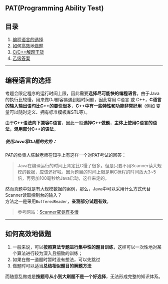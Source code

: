 ## PAT(Programming Ability Test)  

## 目录
1. [编程语言的选择](https://github.com/Hunter1023/PAT-Practice#编程语言的选择)
2. [如何高效地做题](https://github.com/Hunter1023/PAT-Practice#如何高效地做题)
3. [C/C++解题干货](https://hunter1023.github.io/2020/02/01/C-C-%E8%A7%A3%E9%A2%98%E5%B9%B2%E8%B4%A7/)
4. [乙级答案](/BasicLevel/B_Answers.md)
---

## 编程语言的选择

考题会限定程序的运行时间上限，因此需要**选择尽可能快的编程语言**。由于Java的执行比较慢，用来做OJ题容易遇到超时问题，因此常用 C语言 或 C++，**C语言的输入输出语句比C++的要快很多**，**C++中有一些特性和功能非常好用**（例如 变量可以随时定义、拥有标准模板库STL等）。

由于**C++语法向下兼容C语言**，因此一般**选择C++做题**，**主体上使用C语言的语法，混用部分C++的语法**。

##### 使用Java写OJ题的劣势：

PAT的负责人陈越老师在知乎上有这样一个对PAT考试的回答：

>Java在编译运行的时间上肯定比C慢了很多。但是只要不用Scanner读大规模的数据，应该还好啦。因为题目的时间上限是用C标程的时间放大3~5倍，再另加100毫秒给Java启动，这样来定的。

然而真题中就是有大规模数据的案例，那么，Java中可以采用什么方式代替Scanner读取控制台的输入？  
方法之一是采用`BufferedReader`，**亲测部分试题有效**。  

>参考网站：[Scanner究竟有多慢](https://www.cpe.ku.ac.th/~jim/java-io.html)

---

## 如何高效地做题

1. 一般来说，可以**按照算法专题进行集中性的题目训练**，这样可以一次性地对某个算法进行较为深入且细致的训练；
2. 如果在做一道题时暂时没有想法，可以先跳过
3. 做题时可以适当**总结相似题目的解题方法**

而随意乱做或是**按题号从小到大刷题不是一个好选择**，无法形成完整的知识体系。